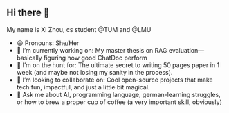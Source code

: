 ## Hi there 👋

My name is Xi Zhou, cs student @TUM and @LMU

- 😄 Pronouns: She/Her
- 🔭 I’m currently working on: My master thesis on RAG evaluation—basically figuring how good ChatDoc perform
- 🌱 I’m on the hunt for: The ultimate secret to writing 50 pages paper in 1 week (and maybe not losing my sanity in the process).
- 👯 I’m looking to collaborate on: Cool open-source projects that make tech fun, impactful, and just a little bit magical.
- 💬 Ask me about AI, programming language, german-learning struggles, or how to brew a proper cup of coffee (a very important skill, obviously)

<!--
**xi-zhou/xi-zhou** is a ✨ _special_ ✨ repository because its `README.md` (this file) appears on your GitHub profile.

Here are some ideas to get you started:



- 🌱 I’m currently learning how to 


- 💬 Ask me about ...
- 📫 How to reach me: 

- ⚡ Fun fact: ...
-->
